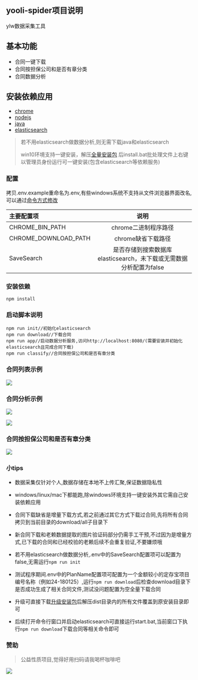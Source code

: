 yooli-spider项目说明
-----
ylw数据采集工具

## 基本功能

+ 合同一键下载
+ 合同按担保公司和是否有章分类
+ 合同数据分析


## 安装依赖应用

* [chrome](https://www.google.cn/intl/zh-CN/chrome/)
* [nodejs](https://nodejs.org/zh-cn/)
* [java](https://www.java.com/zh_CN/download/)
* [elasticsearch](https://www.elastic.co/cn/downloads/elasticsearch)

> 若不用elasticsearch做数据分析,则无需下载java和elasticsearch
>
> win10环境支持一键安装，解压[全量安装包](https://hk5.yrong.space/release_full.zip) 后install.bat批处理文件上右键以管理员身份运行可一键安装(包含elasticsearch等依赖服务)

### 配置

拷贝.env.example重命名为.env,有些windows系统不支持从文件浏览器界面改名,可以通过[命令方式修改](https://www.cnblogs.com/shangdawei/archive/2012/12/16/2820219.html)

|主要配置项 | 说明|
|:------|:-------:| 
|CHROME\_BIN\_PATH                |chrome二进制程序路径|
|CHROME\_DOWNLOAD\_PATH                |chrome缺省下载路径|
|SaveSearch                |是否存储到搜索数据库elasticsearch，未下载或无需数据分析配置为false|



### 安装依赖

```
npm install
```

### 启动脚本说明

```
npm run init//初始化elasticsearch
npm run download//下载合同
npm run app//启动数据分析服务,访问http://localhost:8080/(需要安装并初始化elasticsearch且完成合同下载)
npm run classify//合同按担保公司和是否有章分类
```

### 合同列表示例

![](detail.png)

### 合同分析示例

![](analysis.png)

![](assurance.png)

### 合同按担保公司和是否有章分类

![](classify.png)

### 小tips

* 数据采集仅针对个人,数据存储在本地不上传汇聚,保证数据隐私性

* windows/linux/mac下都能跑,除windows环境支持一键安装外其它需自己安装依赖应用

* 合同下载缺省是增量下载方式,若之前通过其它方式下载过合同,先将所有合同拷贝到当前目录的download/all子目录下

* 新合同下载和老赖数据提取的图片验证码部分仍需手工干预,不过因为是增量方式,已下载的合同和已经校验的老赖后续不会重复验证,不要嫌烦哦

* 若不用elasticsearch做数据分析,.env中的SaveSearch配置项可以配置为false,无需运行`npm run init`

* 测试程序期间.env中的PlanName配置项可配置为一个金额较小的定存宝项目编号名称（例如24-180125）,运行`npm run download`后检查download目录下是否成功生成了相关合同文件,测试没问题配置为空全量下载合同

* 升级可直接下载[升级安装包](https://hk5.yrong.space/release.zip)后解压dist目录内的所有文件覆盖到原安装目录即可

* 后续打开命令行窗口并启动elasticsearch可直接运行start.bat,当前窗口下执行`npm run download`下载合同等相关命令即可 

 

### 赞助

> 公益性质项目,觉得好用扫码请我喝杯咖啡吧

![](appreciate.jpg)

